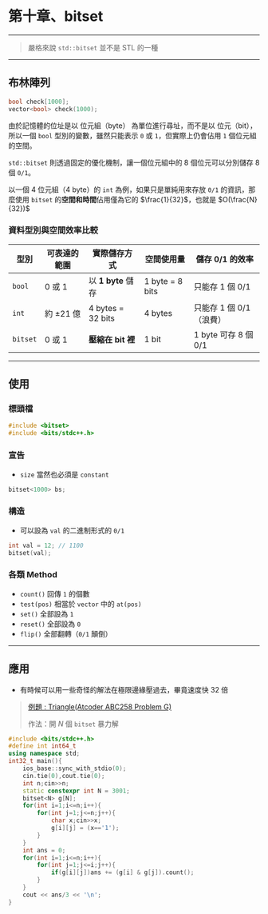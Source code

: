 # 第十章、bitset
---
> 嚴格來說 `std::bitset` 並不是 STL 的一種

---

## 布林陣列
```cpp
bool check[1000];
vector<bool> check(1000);
```

由於記憶體的位址是以 位元組（byte） 為單位進行尋址，而不是以 位元（bit），所以一個 `bool` 型別的變數，雖然只能表示 `0` 或 `1`，但實際上仍會佔用 `1` 個位元組的空間。

`std::bitset` 則透過固定的優化機制，讓一個位元組中的 8 個位元可以分別儲存 8 個 `0/1`。

以一個 4 位元組（4 byte）的 `int` 為例，如果只是單純用來存放 `0/1` 的資訊，那麼使用 `bitset` 的**空間和時間**佔用僅為它的 $\frac{1}{32}$，也就是 $O(\frac{N}{32})$

### 資料型別與空間效率比較  

| 型別      | 可表達的範圍 | 實際儲存方式         | 空間使用量      | 儲存 0/1 的效率       |
|-----------|--------------|----------------------|-----------------|-----------------------|
| `bool`    | 0 或 1       | 以 **1 byte** 儲存   | 1 byte = 8 bits | 只能存 1 個 0/1       |
| `int`     | 約 ±21 億    | 4 bytes = 32 bits    | 4 bytes         | 只能存 1 個 0/1（浪費）|
| `bitset`  | 0 或 1       | **壓縮在 bit 裡**    | 1 bit           | 1 byte 可存 8 個 0/1  |

---

## 使用
### 標頭檔
```cpp
#include <bitset>
#include <bits/stdc++.h>
```
### 宣告
- `size` 當然也必須是 `constant`
```cpp
bitset<1000> bs;
```
### 構造
- 可以設為 `val` 的二進制形式的 `0/1`
```cpp
int val = 12; // 1100
bitset(val);
```
### 各類 Method
- `count()` 回傳 `1` 的個數
- `test(pos)` 相當於 `vector` 中的 `at(pos)`
- `set()` 全部設為 `1`
- `reset()` 全部設為 `0`
- `flip()` 全部翻轉（`0/1` 顛倒）

---

## 應用
- 有時候可以用一些奇怪的解法在極限邊緣壓過去，畢竟速度快 $32$ 倍
> [例題 : Triangle(Atcoder ABC258 Problem G)](https://atcoder.jp/contests/abc258/tasks/abc258_g)
> 
> 作法：開 $N$ 個 `bitset` 暴力解
```cpp
#include <bits/stdc++.h>
#define int int64_t
using namespace std;
int32_t main(){
	ios_base::sync_with_stdio(0);
	cin.tie(0),cout.tie(0);
	int n;cin>>n;
	static constexpr int N = 3001;
	bitset<N> g[N];
	for(int i=1;i<=n;i++){
		for(int j=1;j<=n;j++){
			char x;cin>>x;
			g[i][j] = (x=='1');
		}
	}
	int ans = 0;
	for(int i=1;i<=n;i++){
		for(int j=1;j<=i;j++){
			if(g[i][j])ans += (g[i] & g[j]).count();
		}
	}
	cout << ans/3 << '\n';
}
```
